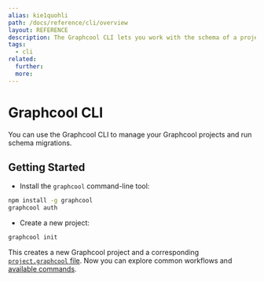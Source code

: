 ```yaml
---
alias: kie1quohli
path: /docs/reference/cli/overview
layout: REFERENCE
description: The Graphcool CLI lets you work with the schema of a project. You can easily create a new project or update the schema of an existing one.
tags:
  - cli
related:
  further:
  more:
---
```


# Graphcool CLI

You can use the Graphcool CLI to manage your Graphcool projects and run schema migrations.

## Getting Started

* Install the `graphcool` command-line tool:

```sh
npm install -g graphcool
graphcool auth
```

* Create a new project:

```sh
graphcool init
```

This creates a new Graphcool project and a corresponding [`project.graphcool` file](!alias-ow2yei7mew).
Now you can explore common workflows and [available commands](!alias-tha5feef7i).
